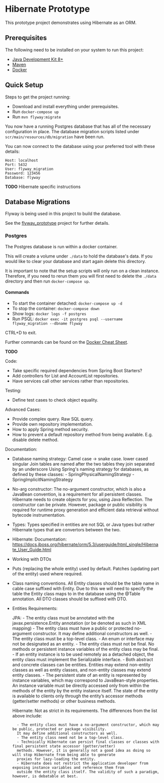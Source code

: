# Hibernate Prototype
This prototype project demonstrates using Hibernate as an ORM.

## Prerequisites
The following need to be installed on your system to run this project:

- [Java Development Kit 8+](https://www.oracle.com/technetwork/java/javase/downloads/index.html)
- [Maven](https://maven.apache.org/download.cgi)
- [Docker](https://www.docker.com/get-started)

## Quick Setup
Steps to get the project running:

- Download and install everything under prerequisites.
- Run `docker-compose up`
- Run `mvn flyway:migrate`

You now have a running Postgres database that has all of the necessary configuration in place. The database migration 
scripts listed under `scr/main/resources/db/migration` have been run. 

You can now connect to the database using your preferred tool with these details:
```
Host: localhost
Port: 5432
User: flyway_migration
Password: 123456
Database: flyway
```

__TODO__
Hibernate specific instructions

## Database Migrations
Flyway is being used in this project to build the database. 

See the [flyway_prototype](https://github.com/tmrowe/flyway_prototype) project for further details.

### Postgres
The Postgres database is run within a docker container.

This will create a volume under `./data` to hold the database's data. If you would like to clear your database and 
start again delete this directory.

It is important to note that the setup scripts will only run on a clean instance. Therefore, if you need to rerun them
you will first need to delete the `./data` directory and then run `docker-compose up`.

#### Commands
- To start the container detached: `docker-compose up -d`
- To stop the container: `docker-compose down`
- Show logs: `docker logs -f postgres`
- Run PSQL: `docker exec -it postgres psql --username flyway_migration --dbname flyway`

CTRL+D to exit.

Further commands can be found on the [Docker Cheat Sheet](https://www.saltycrane.com/blog/2017/08/docker-cheat-sheet/).

__TODO__

Code:
- Take specific required dependencies from Spring Boot Starters?
- Add controllers for List and AccountList repositories. 
- Have services call other services rather than repositories.

Testing:
- Define test cases to check object equality.

Advanced Cases:
- Provide complex query. Raw SQL query.
- Provide own repository implementation.
- How to apply Spring method security.
- How to prevent a default repository method from being available. E.g. disable delete method.

Documentation:
- Database naming strategy:
    Camel case -> snake case.
    lower cased
    singular
    Join tables are named after the two tables they join separated by an underscore
    Using Spring's naming strategy for databases, as defined by these classes:
        - SpringPhysicalNamingStrategy
        - SpringImplicitNamingStrategy
- No-arg constructor:
    The no-argument constructor, which is also a JavaBean convention, is a requirement for all persistent classes. 
    Hibernate needs to create objects for you, using Java Reflection. The constructor can be private. However, package 
    or public visibility is required for runtime proxy generation and efficient data retrieval without bytecode 
    instrumentation.
- Types:
    Types specified in entities are not SQL or Java types but rather Hibernate types that are convertors between the
    two. 
- Hibernate:
    Documentation: https://docs.jboss.org/hibernate/orm/5.3/userguide/html_single/Hibernate_User_Guide.html
- Working with DTOs
- Puts (replacing the whole entity) used by default. Patches (updating part of the entity) used where required.
- Class naming conventions.
    All Entity classes should be the table name in cable case suffixed with Entity. Due to this we will need to specify
    the table the Entity class maps to in the database using the @Table annotation.
    All DTO classes should be suffixed with DTO.

- Entities
    Requirements:
    
    JPA: 
        - The entity class must be annotated with the javax.persistence.Entity annotation (or be denoted as such in XML 
        mapping)
        - The entity class must have a public or protected no-argument constructor. It may define additional 
        constructors as well.
        - The entity class must be a top-level class.
        - An enum or interface may not be designated as an entity.
        - The entity class must not be final. No methods or persistent instance variables of the entity class may be 
        final.
        - If an entity instance is to be used remotely as a detached object, the entity class must implement the 
        Serializable interface.
        - Both abstract and concrete classes can be entities. Entities may extend non-entity classes as well as entity 
        classes, and non-entity classes may extend entity classes.
        - The persistent state of an entity is represented by instance variables, which may correspond to JavaBean-style 
        properties. An instance variable must be directly accessed only from within the methods of the entity by the 
        entity instance itself. The state of the entity is available to clients only through the entity’s accessor 
        methods (getter/setter methods) or other business methods.
    
    Hibernate:
    Not as strict in its requirements. The differences from the list above include:
    
        - The entity class must have a no-argument constructor, which may be public, protected or package visibility. 
        It may define additional constructors as well.
        - The entity class need not be a top-level class.
        - Technically Hibernate can persist final classes or classes with final persistent state accessor (getter/setter) 
        methods. However, it is generally not a good idea as doing so will stop Hibernate from being able to generate 
        proxies for lazy-loading the entity.
        - Hibernate does not restrict the application developer from exposing instance variables and reference them from
        outside the entity class itself. The validity of such a paradigm, however, is debatable at best.